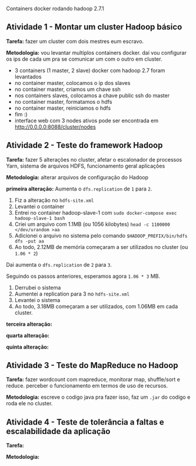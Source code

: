 Containers docker rodando hadoop 2.7.1

## Atividade 1 - Montar um cluster Hadoop básico

**Tarefa:** fazer um cluster com dois mestres eum escravo.

**Metodologia:** vou levantar multiplos containers docker. daí vou configurar os ips de cada um pra se comunicar um com o outro em cluster.

- 3 containers (1 master, 2 slave) docker com hadoop 2.7 foram levantados
- no container master, colocamos o ip dos slaves
- no container master, criamos um chave ssh
- nos containers slaves, colocamos a chave public ssh do master
- no container master, formatamos o hdfs
- no container master, reiniciamos o hdfs
- fim :)
- interface web com 3 nodes ativos pode ser encontrada em http://0.0.0.0:8088/cluster/nodes

## Atividade 2 - Teste do framework Hadoop

**Tarefa:** fazer 5 alterações no cluster, afetar o escalonador de processos Yarn, sistema de
arquivos HDFS, funcionamento geral aplicações

**Metodologia:** alterar arquivos de configuração do Hadoop

**primeira alteração:** Aumenta o `dfs.replication` de `1` para `2`.

1. Fiz a alteração no `hdfs-site.xml`
2. Levantei o container
3. Entrei no container hadoop-slave-1 com `sudo docker-compose exec hadoop-slave-1 bash`
4. Criei um arquivo com 1.1MB (ou 1056 kilobytes) `head -c 1100000 </dev/urandom >aa`
5. Adicionei o arquivo no sistema pelo comando `$HADOOP_PREFIX/bin/hdfs dfs -put aa`
6. Ao todo, 2.12MB de memória começaram a ser utilizados no cluster (ou `1.06 * 2`)

Dai aumenta o `dfs.replication` de `2` para `3`.

Seguindo os passos anteriores, esperamos agora `1.06 * 3` MB. 

1. Derrubei o sistema
2. Aumentei a replication para 3 no `hdfs-site.xml` 
3. Levantei o sistema
4. Ao todo, 3.18MB começaram a ser utilizados, com 1.06MB em cada cluster.

**terceira alteração:**

**quarta alteração:**

**quinta alteração:**


## Atividade 3 - Teste do MapReduce no Hadoop

**Tarefa:** fazer wordcount com mapreduce, monitorar map, shuffle/sort e reduce. perceber o funcionamento em termos de uso de recursos.

**Metodologia:** escreve o codigo java pra fazer isso, faz um `.jar` do codigo e roda ele no cluster.



## Atividade 4 - Teste de tolerância a faltas e escalabilidade da aplicação

**Tarefa:** 

**Metodologia:** 

